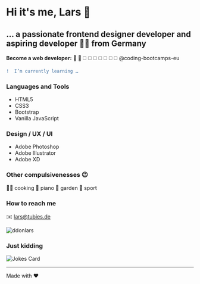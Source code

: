 # Hi it's me, Lars 👋
## … a passionate frontend designer developer and aspiring developer :man_technologist: from Germany

**Become a web developer:** :white_square_button: :white_square_button: :white_medium_square: :white_medium_square: :white_medium_square: :white_medium_square: :white_medium_square: :white_medium_square: :white_medium_square:
@coding-bootcamps-eu

```diff
!  I’m currently learning …
```

### Languages and Tools
- HTML5
- CSS3
- Bootstrap
- Vanilla JavaScript

### Design / UX / UI
- Adobe Photoshop
- Adobe Illustrator
- Adobe XD

### Other compulsivenesses :wink:
 
:man_cook: cooking
:musical_keyboard: piano
:seedling: garden
:badminton: sport

### How to reach me
:envelope: lars@tubies.de

<img src="https://komarev.com/ghpvc/?username=ddonlars&label=Profile%20views&color=0e75b6&style=flat" alt="ddonlars" />

### Just kidding

![Jokes Card](https://readme-jokes.vercel.app/api?hideBorder&theme=vue) 

---

Made with :hearts:
